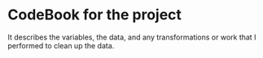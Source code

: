 CodeBook for the project
========================

It describes the variables, the data, and any transformations or work that I performed to clean up the data.